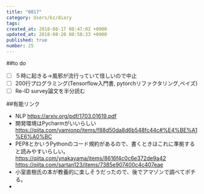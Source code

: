 ```yaml
---
title: "0817"
category: Users/kz/diary
tags: 
created_at: 2018-08-17 08:47:02 +0900
updated_at: 2018-08-20 08:58:33 +0900
published: true
number: 25
---
```


##to do 
- [ ] ５時に起きる→風邪が流行っていて怪しいので中止
- [ ] 200行プログラミング(Tensorflow入門書, pytorchリファクタリング,ベイズ)
- [ ] Re-ID survey論文を半分読む

##有能リンク
* NLP https://arxiv.org/pdf/1703.01619.pdf
* 開発環境はPycharmがいいらしい
https://qiita.com/yamionp/items/f88d50da8d6b548fc44c#%E4%BE%A1%E6%A0%BC
* PEP8とかいうPythonのコード規約があるので、書くときはこれに準拠すると読みやすいらしい。
https://qiita.com/ynakayama/items/8616f4c0c6e372de9a42  
https://qiita.com/sartan123/items/7385e907400c4c407eae  
* 小室直樹氏の本が教養的に楽しそうだったので、後でアマゾンで調べてポチる。
* 
